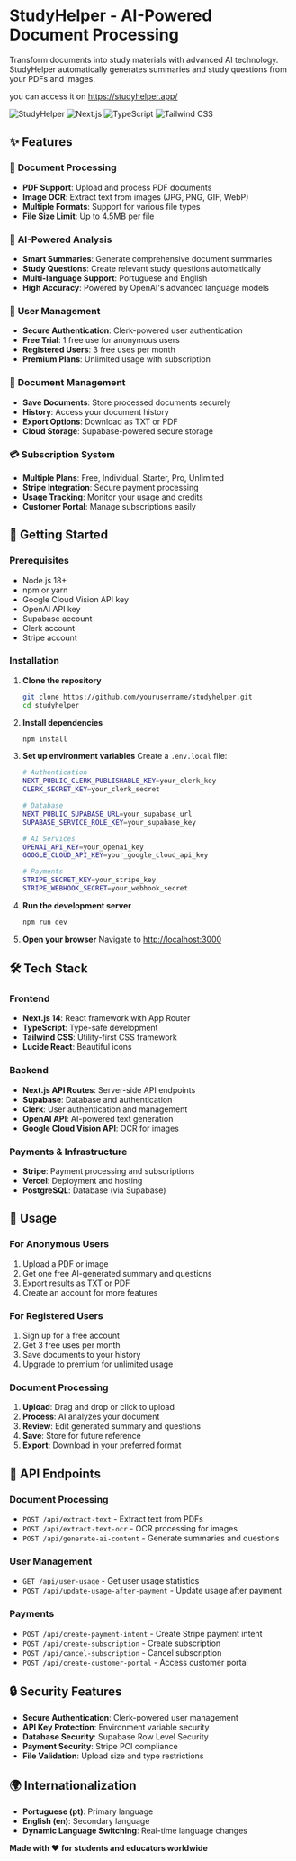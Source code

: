 # StudyHelper - AI-Powered Document Processing

Transform documents into study materials with advanced AI technology. StudyHelper automatically generates summaries and study questions from your PDFs and images.

you can access it on https://studyhelper.app/

![StudyHelper](https://img.shields.io/badge/StudyHelper-AI%20Powered-blue)
![Next.js](https://img.shields.io/badge/Next.js-14-black)
![TypeScript](https://img.shields.io/badge/TypeScript-5-blue)
![Tailwind CSS](https://img.shields.io/badge/Tailwind%20CSS-3-38B2AC)

## ✨ Features

### 📄 **Document Processing**
- **PDF Support**: Upload and process PDF documents
- **Image OCR**: Extract text from images (JPG, PNG, GIF, WebP)
- **Multiple Formats**: Support for various file types
- **File Size Limit**: Up to 4.5MB per file

### 🤖 **AI-Powered Analysis**
- **Smart Summaries**: Generate comprehensive document summaries
- **Study Questions**: Create relevant study questions automatically
- **Multi-language Support**: Portuguese and English
- **High Accuracy**: Powered by OpenAI's advanced language models

### 👤 **User Management**
- **Secure Authentication**: Clerk-powered user authentication
- **Free Trial**: 1 free use for anonymous users
- **Registered Users**: 3 free uses per month
- **Premium Plans**: Unlimited usage with subscription

### 💾 **Document Management**
- **Save Documents**: Store processed documents securely
- **History**: Access your document history
- **Export Options**: Download as TXT or PDF
- **Cloud Storage**: Supabase-powered secure storage

### 💳 **Subscription System**
- **Multiple Plans**: Free, Individual, Starter, Pro, Unlimited
- **Stripe Integration**: Secure payment processing
- **Usage Tracking**: Monitor your usage and credits
- **Customer Portal**: Manage subscriptions easily

## 🚀 Getting Started

### Prerequisites
- Node.js 18+ 
- npm or yarn
- Google Cloud Vision API key
- OpenAI API key
- Supabase account
- Clerk account
- Stripe account

### Installation

1. **Clone the repository**
   ```bash
   git clone https://github.com/yourusername/studyhelper.git
   cd studyhelper
   ```

2. **Install dependencies**
   ```bash
   npm install
   ```

3. **Set up environment variables**
   Create a `.env.local` file:
   ```bash
   # Authentication
   NEXT_PUBLIC_CLERK_PUBLISHABLE_KEY=your_clerk_key
   CLERK_SECRET_KEY=your_clerk_secret

   # Database
   NEXT_PUBLIC_SUPABASE_URL=your_supabase_url
   SUPABASE_SERVICE_ROLE_KEY=your_supabase_key

   # AI Services
   OPENAI_API_KEY=your_openai_key
   GOOGLE_CLOUD_API_KEY=your_google_cloud_api_key

   # Payments
   STRIPE_SECRET_KEY=your_stripe_key
   STRIPE_WEBHOOK_SECRET=your_webhook_secret
   ```

4. **Run the development server**
   ```bash
   npm run dev
   ```

5. **Open your browser**
   Navigate to [http://localhost:3000](http://localhost:3000)

## 🛠️ Tech Stack

### Frontend
- **Next.js 14**: React framework with App Router
- **TypeScript**: Type-safe development
- **Tailwind CSS**: Utility-first CSS framework
- **Lucide React**: Beautiful icons

### Backend
- **Next.js API Routes**: Server-side API endpoints
- **Supabase**: Database and authentication
- **Clerk**: User authentication and management
- **OpenAI API**: AI-powered text generation
- **Google Cloud Vision API**: OCR for images

### Payments & Infrastructure
- **Stripe**: Payment processing and subscriptions
- **Vercel**: Deployment and hosting
- **PostgreSQL**: Database (via Supabase)

## 📱 Usage

### For Anonymous Users
1. Upload a PDF or image
2. Get one free AI-generated summary and questions
3. Export results as TXT or PDF
4. Create an account for more features

### For Registered Users
1. Sign up for a free account
2. Get 3 free uses per month
3. Save documents to your history
4. Upgrade to premium for unlimited usage

### Document Processing
1. **Upload**: Drag and drop or click to upload
2. **Process**: AI analyzes your document
3. **Review**: Edit generated summary and questions
4. **Save**: Store for future reference
5. **Export**: Download in your preferred format

## 🔧 API Endpoints

### Document Processing
- `POST /api/extract-text` - Extract text from PDFs
- `POST /api/extract-text-ocr` - OCR processing for images
- `POST /api/generate-ai-content` - Generate summaries and questions

### User Management
- `GET /api/user-usage` - Get user usage statistics
- `POST /api/update-usage-after-payment` - Update usage after payment

### Payments
- `POST /api/create-payment-intent` - Create Stripe payment intent
- `POST /api/create-subscription` - Create subscription
- `POST /api/cancel-subscription` - Cancel subscription
- `POST /api/create-customer-portal` - Access customer portal


## 🔒 Security Features

- **Secure Authentication**: Clerk-powered user management
- **API Key Protection**: Environment variable security
- **Database Security**: Supabase Row Level Security
- **Payment Security**: Stripe PCI compliance
- **File Validation**: Upload size and type restrictions

## 🌍 Internationalization

- **Portuguese (pt)**: Primary language
- **English (en)**: Secondary language
- **Dynamic Language Switching**: Real-time language changes



**Made with ❤️ for students and educators worldwide** 